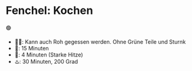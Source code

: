 # Fenchel: Kochen
🟢

- 👨‍🍳: Kann auch Roh gegessen werden. Ohne Grüne Teile und Sturnk
- 🍵: 15 Minuten
- 🍳: 4 Minuten (Starke Hitze)
- ♨️: 30 Minuten, 200 Grad
